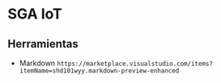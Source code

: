 # SGA IoT

## Herramientas

* Markdown
`https://marketplace.visualstudio.com/items?itemName=shd101wyy.markdown-preview-enhanced`

